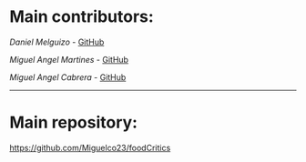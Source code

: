 # **Main contributors:**
*Daniel Melguizo* - [GitHub](https://github.com/DannyMelguizo)

*Miguel Angel Martines* - [GitHub](https://github.com/migueflorez10)

*Miguel Angel Cabrera* - [GitHub](https://github.com/Miguelco23)

*****

# **Main repository:**
https://github.com/Miguelco23/foodCritics

